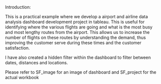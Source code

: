 Introduction:

This is a practical example where we develop a airport and airline data analysis dashboard development project in tableau. This is useful for identifying where the various flights are going and what is the most busy and most lengthy routes from the airport. This allows us to increase the number of flights on these routes by understanding the demand, thus  improving the customer serve during these times and the customer satisfaction. 

I have also created a hidden filter within the dashboard to filter between dates, distances and locations.

Please refer to SF_image for an image of dashboard and SF_project for the actual workbook
